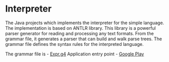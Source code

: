 Interpreter
===========

The Java projects which implements the interpreter for the simple language.
The implementation is based on ANTLR library. This library is a powerful parser generator for reading and processing any text formats. From the grammar file, it generates a parser that can build and walk parse trees.
The grammar file defines the syntax rules for the interpreted language.

The grammar file is - [Expr.g4](https://github.com/miklen326/interpreter/blob/master/src/main/java/com/interpreter/parsers/Expr.g4)
Application entry point - [Google Play](https://github.com/miklen326/interpreter/blob/master/src/main/java/com/interpreter/App.java)
